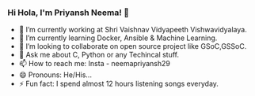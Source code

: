 ### Hi Hola, I'm Priyansh Neema! 👋

- 🔭 I’m currently working at Shri Vaishnav Vidyapeeth Vishwavidyalaya.
- 🌱 I’m currently learning Docker, Ansible & Machine Learning.
- 👯 I’m looking to collaborate on open source project like GSoC,GSSoC.
- 💬 Ask me about C, Python or any Techincal stuff.
- 📫 How to reach me: Insta - neemapriyansh29  
- 😄 Pronouns: He/His...
- ⚡ Fun fact: I spend almost 12 hours listening songs everyday.
